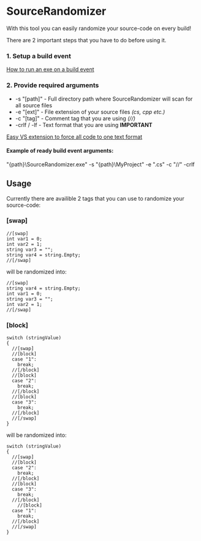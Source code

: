 # SourceRandomizer
With this tool you can easily randomize your source-code on every build!

There are 2 important steps that you have to do before using it.

### 1. Setup a build event
[How to run an exe on a build event](http://stackoverflow.com/a/7704362)

### 2. Provide required arguments
* -s "[path]" - Full directory path where SourceRandomizer will scan for all source files
* -e "[ext]" - File extension of your source files *(cs, cpp etc.)*
* -c "[tag]" - Comment tag that you are using *(//)*
* -crlf / -lf - Text format that you are using **IMPORTANT**

[Easy VS extension to force all code to one text format](http://www.grebulon.com/software/stripem.php)

#### Example of ready build event arguments:
"{path}\SourceRandomizer.exe" -s "{path}\MyProject" -e ".cs" -c "//" -crlf

## Usage
Currently there are availible 2 tags that you can use to randomize your source-code:

### [swap]
```
//[swap]
int var1 = 0;
int var2 = 1;
string var3 = "";
string var4 = string.Empty;
//[/swap]
```

will be randomized into:
```
//[swap]
string var4 = string.Empty;
int var1 = 0;
string var3 = "";
int var2 = 1;
//[/swap]
```

### [block]
```
switch (stringValue)
{
  //[swap]
  //[block]
  case "1":
    break;
  //[/block]
  //[block]
  case "2":
    break;
  //[/block]
  //[block]
  case "3":
    break;
  //[/block]
  //[/swap]
}
```

will be randomized into:
```
switch (stringValue)
{
  //[swap]
  //[block]
  case "2":
    break;
  //[/block]
  //[block]
  case "3":
    break;
  //[/block]
    //[block]
  case "1":
    break;
  //[/block]
  //[/swap]
}
```

